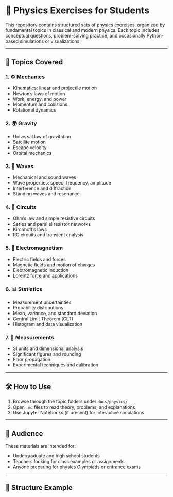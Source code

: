 # 📘 Physics Exercises for Students

This repository contains structured sets of physics exercises, organized by fundamental topics in classical and modern physics. Each topic includes conceptual questions, problem-solving practice, and occasionally Python-based simulations or visualizations.

---

## 🧪 Topics Covered

### 1. ⚙️ Mechanics
- Kinematics: linear and projectile motion
- Newton’s laws of motion
- Work, energy, and power
- Momentum and collisions
- Rotational dynamics

### 2. 🌍 Gravity
- Universal law of gravitation
- Satellite motion
- Escape velocity
- Orbital mechanics

### 3. 🌊 Waves
- Mechanical and sound waves
- Wave properties: speed, frequency, amplitude
- Interference and diffraction
- Standing waves and resonance

### 4. 🔌 Circuits
- Ohm’s law and simple resistive circuits
- Series and parallel resistor networks
- Kirchhoff’s laws
- RC circuits and transient analysis

### 5. 🧲 Electromagnetism
- Electric fields and forces
- Magnetic fields and motion of charges
- Electromagnetic induction
- Lorentz force and applications

### 6. 📊 Statistics
- Measurement uncertainties
- Probability distributions
- Mean, variance, and standard deviation
- Central Limit Theorem (CLT)
- Histogram and data visualization

### 7. 🧮 Measurements
- SI units and dimensional analysis
- Significant figures and rounding
- Error propagation
- Experimental techniques and calibration

---

## 🛠 How to Use

1. Browse through the topic folders under `docs/physics/`
2. Open `.md` files to read theory, problems, and explanations
3. Use Jupyter Notebooks (if present) for interactive simulations

---

## 🎯 Audience

These materials are intended for:
- Undergraduate and high school students
- Teachers looking for class examples or assignments
- Anyone preparing for physics Olympiads or entrance exams

---

## 📌 Structure Example

